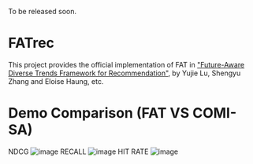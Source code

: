 To be released soon.

# FATrec
This project provides the official implementation of FAT in ["Future-Aware Diverse Trends Framework for Recommendation"](<https://arxiv.org/abs/2011.00422>), by Yujie Lu, Shengyu Zhang and Eloise Haung, etc. 

# Demo Comparison (FAT VS COMI-SA)
NDCG
![image](https://github.com/YujieLu10/FATrec/edit/main//IMG/ndcg.png)
RECALL
![image](https://github.com/YujieLu10/FATrec/edit/main/IMG/recall.png)
HIT RATE
![image](https://github.com/YujieLu10/FATrec/edit/main//IMG/hitrate.png)
